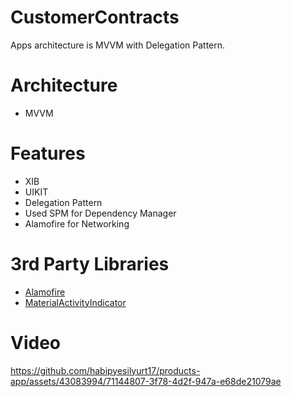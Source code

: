 # CustomerContracts
Apps architecture is MVVM with Delegation Pattern.

# Architecture
- MVVM

# Features
- XIB
- UIKIT
- Delegation Pattern
- Used SPM for Dependency Manager
- Alamofire for Networking

# 3rd Party Libraries
- [Alamofire](https://github.com/Alamofire/Alamofire)
- [MaterialActivityIndicator](https://github.com/nspavlo/MaterialActivityIndicator)

# Video
https://github.com/habipyesilyurt17/products-app/assets/43083994/71144807-3f78-4d2f-947a-e68de21079ae
